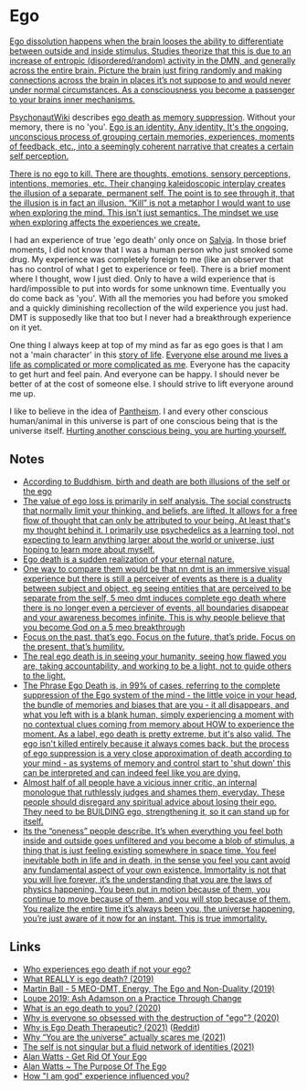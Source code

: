 # Ego

[Ego dissolution happens when the brain looses the ability to differentiate between outside and inside stimulus. Studies theorize that this is due to an increase of entropic (disordered/random) activity in the DMN, and generally across the entire brain. Picture the brain just firing randomly and making connections across the brain in places it’s not suppose to and would never under normal circumstances. As a consciousness you become a passenger to your brains inner mechanisms.](https://www.reddit.com/r/RationalPsychonaut/comments/q9t59i/could_ego_death_and_dissociation_be_going_for_the/)

[PsychonautWiki](https://psychonautwiki.org/wiki/Main_Page) describes [ego death as memory suppression](https://psychonautwiki.org/w/index.php?title=Memory_suppression&_=#Ego_death). Without your memory, there is no 'you'. [Ego is an identity. Any identity. It's the ongoing, unconscious process of grouping certain memories, experiences, moments of feedback, etc., into a seemingly coherent narrative that creates a certain self perception.](https://www.reddit.com/r/RationalPsychonaut/comments/qo4htf/can_you_train_your_ego_after_you_have_killed_it/)

[There is no ego to kill. There are thoughts, emotions, sensory perceptions, intentions, memories, etc. Their changing kaleidoscopic interplay creates the illusion of a separate, permanent self. The point is to see through it, that the illusion is in fact an illusion. “Kill” is not a metaphor I would want to use when exploring the mind. This isn't just semantics. The mindset we use when exploring affects the experiences we create.](https://www.reddit.com/r/RationalPsychonaut/comments/qo4htf/can_you_train_your_ego_after_you_have_killed_it/)

I had an experience of true 'ego death' only once on [Salvia](../drugs/psychedelics/salvia.md). In those brief moments, I did not know that I was a human person who just smoked some drug. My experience was completely foreign to me (like an observer that has no control of what I get to experience or feel). There is a brief moment where I thought, wow I just died. Only to have a wild experience that is hard/impossible to put into words for some unknown time. Eventually you do come back as 'you'. With all the memories you had before you smoked and a quickly diminishing recollection of the wild experience you just had. DMT is supposedly like that too but I never had a breakthrough experience on it yet.

One thing I always keep at top of my mind as far as ego goes is that I am not a 'main character' in this [story of life](https://www.youtube.com/watch?v=KgzQuE1pR1w). [Everyone else around me lives a life as complicated or more complicated as me](https://www.youtube.com/watch?v=AkoML0_FiV4). Everyone has the capacity to get hurt and feel pain. And everyone can be happy. I should never be better of at the cost of someone else. I should strive to lift everyone around me up.

I like to believe in the idea of [Pantheism](https://plato.stanford.edu/entries/pantheism/). I and every other conscious human/animal in this universe is part of one conscious being that is the universe itself. [Hurting another conscious being, you are hurting yourself.](http://www.galactanet.com/oneoff/theegg_mod.html)

## Notes

- [According to Buddhism, birth and death are both illusions of the self or the ego](https://www.reddit.com/r/DMT/comments/6i7d2r/sowe_dont_really_die_do_we/)
- [The value of ego loss is primarily in self analysis. The social constructs that normally limit your thinking, and beliefs, are lifted. It allows for a free flow of thought that can only be attributed to your being. At least that's my thought behind it. I primarily use psychedelics as a learning tool, not expecting to learn anything larger about the world or universe, just hoping to learn more about myself.](https://www.reddit.com/r/Psychonaut/comments/8d7d1j/so_whats_the_actual_point_of_ego_death/)
- [Ego death is a sudden realization of your eternal nature.](https://www.reddit.com/r/Psychonaut/comments/8d7d1j/so_whats_the_actual_point_of_ego_death/)
- [One way to compare them would be that nn dmt is an immersive visual experience but there is still a perceiver of events as there is a duality between subject and object, eg seeing entities that are perceived to be separate from the self, 5 meo dmt induces complete ego death where there is no longer even a perciever of events, all boundaries disappear and your awareness becomes infinite. This is why people believe that you become God on a 5 meo breakthrough](https://www.reddit.com/r/DMT/comments/9ssa0g/dmt_vs_5meo_dmt/)
- [Focus on the past, that’s ego. Focus on the future, that’s pride. Focus on the present, that’s humility.](https://twitter.com/david_perell/status/1416642821663035396)
- [The real ego death is in seeing your humanity, seeing how flawed you are, taking accountability, and working to be a light, not to guide others to the light.](https://www.reddit.com/r/researchchemicals/comments/osbis4/i_think_ive_got_mania_because_of_1cplsd/)
- [The Phrase Ego Death is, in 99% of cases, referring to the complete suppression of the Ego system of the mind - the little voice in your head, the bundle of memories and biases that are you - it all disappears, and what you left with is a blank human, simply experiencing a moment with no contextual clues coming from memory about HOW to experience the moment. As a label, ego death is pretty extreme, but it's also valid. The ego isn't killed entirely because it always comes back, but the process of ego suppression is a very close approximation of death according to your mind - as systems of memory and control start to 'shut down' this can be interpreted and can indeed feel like you are dying.](https://www.reddit.com/r/RationalPsychonaut/comments/py6rex/question_about_ego_deathdissolution/)
- [Almost half of all people have a vicious inner critic, an internal monologue that ruthlessly judges and shames them, everyday. These people should disregard any spiritual advice about losing their ego. They need to be BUILDING ego, strengthening it, so it can stand up for itself.](https://twitter.com/VividVoid_/status/1475176254357737472)
- [Its the “oneness” people describe. It’s when everything you feel both inside and outside goes unfiltered and you become a blob of stimulus, a thing that is just feeling,existing somewhere in space time. You feel inevitable both in life and in death, in the sense you feel you cant avoid any fundamental aspect of your own existence. Immortality is not that you will live forever, it’s the understanding that you are the laws of physics happening. You been put in motion because of them, you continue to move because of them, and you will stop because of them. You realize the entire time it’s always been you, the universe happening, you’re just aware of it now for an instant. This is true immortality.](https://www.reddit.com/r/RationalPsychonaut/comments/q9t59i/could_ego_death_and_dissociation_be_going_for_the/)

## Links

- [Who experiences ego death if not your ego?](https://www.reddit.com/r/Psychonaut/comments/8an34k/who_experiences_ego_death_if_not_your_ego/)
- [What REALLY is ego death? (2019)](https://www.reddit.com/r/RationalPsychonaut/comments/c043yw/what_really_is_ego_death/)
- [Martin Ball - 5 MEO-DMT, Energy, The Ego and Non-Duality (2019)](https://www.youtube.com/watch?v=B8o7IPx5xDQ)
- [Loupe 2019: Ash Adamson on a Practice Through Change](https://www.youtube.com/watch?v=N92gu_AQ43E)
- [What is an ego death to you? (2020)](https://www.reddit.com/r/RationalPsychonaut/comments/elqiq7/the_ego_death_i_wanna_know/)
- [Why is everyone so obsessed with the destruction of "ego"? (2020)](https://www.reddit.com/r/RationalPsychonaut/comments/gqrc0v/why_is_everyone_so_obsessed_with_the_destruction/)
- [Why is Ego Death Therapeutic? (2021)](https://realitysandwich.com/why-is-ego-death-therapeutic/) ([Reddit](https://www.reddit.com/r/RationalPsychonaut/comments/mbbohy/why_is_ego_death_therapeutic/))
- [Why “You are the universe” actually scares me (2021)](https://www.reddit.com/r/AlanWatts/comments/mqd0s8/why_you_are_the_universe_actually_scares_me/)
- [The self is not singular but a fluid network of identities (2021)](https://aeon.co/essays/the-self-is-not-singular-but-a-fluid-network-of-identities)
- [Alan Watts - Get Rid Of Your Ego](https://www.youtube.com/watch?v=m8TCFWNZx2o)
- [Alan Watts ~ The Purpose Of The Ego](https://www.youtube.com/watch?v=pfROCVjMdrU)
- [How "I am god" experience influenced you?](https://www.reddit.com/r/RationalPsychonaut/comments/r743eh/the_i_am_god_experience_how_have_others/)
